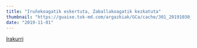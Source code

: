 ```yaml
---
title: "Iruñekoagatik eskertuta, Zaballakoagatik kezkatuta"
thumbnail: "https://guaixe.tok-md.com/argazkiak/GCa/cache/301_20191030_Altsasukoak_aske_2_tokikom_735x413.JPG"
date: "2019-11-01"
---
```

[Irakurri](https://guaixe.eus/altsasu/1572544368433-irunekoagatik-eskertuta-zaballakoagatik-kezkatuta)
